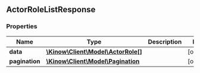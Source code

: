 ## ActorRoleListResponse

### Properties
Name | Type | Description | Notes
------------ | ------------- | ------------- | -------------
**data** | [**\Kinow\Client\Model\ActorRole[]**](#ActorRole) |  | [optional] 
**pagination** | [**\Kinow\Client\Model\Pagination**](#Pagination) |  | [optional] 


